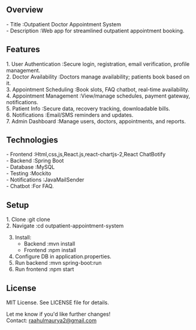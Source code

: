   <h2><b>Overview</b></h2>
-   Title :Outpatient Doctor Appointment System  <br/>
-   Description :Web app for streamlined outpatient appointment booking.<br/>

  <h2>Features</h2>
1. User Authentication :Secure login, registration, email verification, profile management.<br/> 
2. Doctor Availability :Doctors manage availability; patients book based on it.<br/>  
3. Appointment Scheduling :Book slots, FAQ chatbot, real-time availability.<br/>
4. Appointment Management :View/manage schedules, payment gateway, notifications. <br/> 
5. Patient Info :Secure data, recovery tracking, downloadable bills. <br/> 
6. Notifications :Email/SMS reminders and updates. <br/> 
7. Admin Dashboard :Manage users, doctors, appointments, and reports. <br/> 

  <h2><b>Technologies</b></h2>
-   Frontend :Html,css,js,React.js,react-chartjs-2,React ChatBotify <br/>  
-   Backend :Spring Boot <br/> 
-   Database :MySQL  <br/> 
-   Testing :Mockito  <br/>  
-   Notifications :JavaMailSender <br/> 
-   Chatbot :For FAQ. <br/>   

  <h2>Setup</h2>
1. Clone :git clone <repository_url> <br/>   
2. Navigate :cd outpatient-appointment-system <br/> 
    
3. Install:  <br/>  
   - Backend :mvn install <br/>     
   - Frontend :npm install  <br/>    
4. Configure DB in application.properties. <br/>   
5. Run backend :mvn spring-boot:run <br/>     
6. Run frontend :npm start    

  <h2>License</h2>
MIT License. See LICENSE file for details. <br/>  

Let me know if you'd like further changes! <br/> 
Contact: raahulmaurya2@gmail.com
